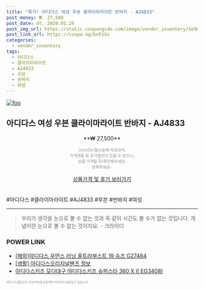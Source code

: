 ```yaml
--- 
title: "특가! 아디다스 여성 우븐 클라이마라이트 반바지 - AJ4833" 
post_money: ₩. 27,500 
post_date: dt. 2020.01.29 
post_img_url: https://static.coupangcdn.com/image/vendor_inventory/5e90/6809fecd1778cbddf2ab6a86807a9ae5a84ab03e78da9e4fb6fdd654505d.jpg 
post_link_url: https://coupa.ng/bnFzGs 
categories: 
  - vendor_inventory 
tags: 
  - 아디다스 
  - 클라이마라이트 
  - AJ4833 
  - 우븐 
  - 반바지 
  - 여성 
--- 
```

[![foo](https://static.coupangcdn.com/image/vendor_inventory/5e90/6809fecd1778cbddf2ab6a86807a9ae5a84ab03e78da9e4fb6fdd654505d.jpg)](https://coupa.ng/bnFzGs) 

## 아디다스 여성 우븐 클라이마라이트 반바지 - AJ4833 
<p style="text-align: center;">**₩ 27,500**</p> 
<p style="text-align: center;"><span style="color: #898c8f; font-family: Georgia,Times,serif; font-size: 0.75em;">2020년01월29일에 작성되어, <br>가격변동 및 추가할인이 있을 수 있으니,<br> 상품 가격을 꼭!확인해주세요.<br>행복하세요~</span> 
</p>	 
<div markdown="0" style="text-align: center;"><a href="https://coupa.ng/bnFzGs" class="btn btn--success">상품가격 및 후기 보러가기</a></div> 
<br><br> 
  #아디다스 #클라이마라이트 #AJ4833 #우븐 #반바지 #여성 
<hr> 

> 우리가 생각을 눈으로 볼 수 없는 것과 꼭 같이 시간도 볼 수가 없는 것입니다. 개념이란 눈으로 볼 수 없는 것이지요. - 크라이더 


### POWER LINK

* <a href="https://blog.naver.com/an0733/221784505911" target="_blank">[해외]아디다스 우먼스 러닝 울트라부스트 19 슈즈 G27484</a>
* <a href="https://blog.naver.com/fasyy4321/221761213503" target="_blank"> [생활] 아디다스오리지널팬츠 정보 </a>
* <a href="https://blog.naver.com/fasyy4321/221786999932" target="_blank">아디다스키즈 모다대구 아디다스키즈 슈퍼스타 360 X I( EG3408)</a>

<span style="color: #898c8f; font-family: Georgia,Times,serif; font-size: 0.55em;">파트너스활동으로 작성자에게 일정액의 커미션이 제공될수 있습니다.</span> 
